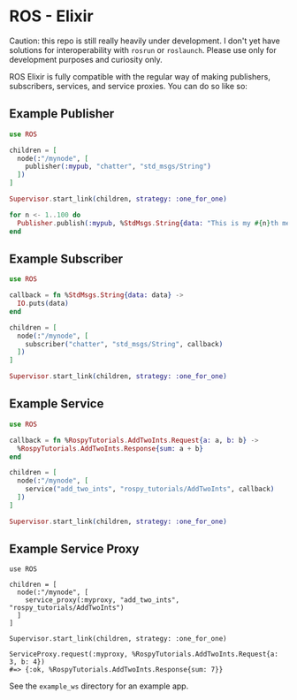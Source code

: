 # ROS - Elixir

Caution: this repo is still really heavily under development. I don't yet have
solutions for interoperability with `rosrun` or `roslaunch`. Please use only
for development purposes and curiosity only.

ROS Elixir is fully compatible with the regular way of making publishers,
subscribers, services, and service proxies. You can do so like so:

## Example Publisher

```elixir
use ROS

children = [
  node(:"/mynode", [
    publisher(:mypub, "chatter", "std_msgs/String")
  ])
]

Supervisor.start_link(children, strategy: :one_for_one)

for n <- 1..100 do
  Publisher.publish(:mypub, %StdMsgs.String{data: "This is my #{n}th message!"})
end
```

## Example Subscriber

```elixir
use ROS

callback = fn %StdMsgs.String{data: data} ->
  IO.puts(data)
end

children = [
  node(:"/mynode", [
    subscriber("chatter", "std_msgs/String", callback)
  ])
]

Supervisor.start_link(children, strategy: :one_for_one)
```

## Example Service

```elixir
use ROS

callback = fn %RospyTutorials.AddTwoInts.Request{a: a, b: b} ->
  %RospyTutorials.AddTwoInts.Response{sum: a + b}
end

children = [
  node(:"/mynode", [
    service("add_two_ints", "rospy_tutorials/AddTwoInts", callback)
  ])
]

Supervisor.start_link(children, strategy: :one_for_one)
```

## Example Service Proxy

```
use ROS

children = [
  node(:"/mynode", [
    service_proxy(:myproxy, "add_two_ints", "rospy_tutorials/AddTwoInts")
  ]
]

Supervisor.start_link(children, strategy: :one_for_one)

ServiceProxy.request(:myproxy, %RospyTutorials.AddTwoInts.Request{a: 3, b: 4})
#=> {:ok, %RospyTutorials.AddTwoInts.Response{sum: 7}}
```

See the `example_ws` directory for an example app.
